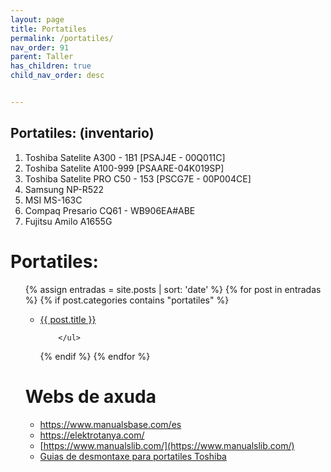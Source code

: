 ```yaml
---
layout: page
title: Portatiles
permalink: /portatiles/
nav_order: 91
parent: Taller
has_children: true
child_nav_order: desc


---
```

Portatiles: (inventario)
--- 

1. Toshiba Satelite A300 - 1B1 [PSAJ4E - 00Q011C]
2. Toshiba Satelite  A100-999 [PSAARE-04K019SP]
3. Toshiba Satelite PRO  C50   - 153 [PSCG7E - 00P004CE]
4. Samsung NP-R522 
5. MSI MS-163C 
6. Compaq Presario CQ61  - WB906EA#ABE
7. Fujitsu  Amilo A1655G

# Portatiles:

<ul>
 {% assign entradas = site.posts | sort: 'date' %}
  {% for post in entradas %}
   {% if post.categories contains "portatiles" %}
        <ul>
          <li>
             <a class="post-link" href="{{ post.url | prepend: site.baseurl }}">{{ post.title }}</a>
          </li>
          
        </ul>
   {% endif %}
  {% endfor %}
</ul>


# Webs de axuda
- https://www.manualsbase.com/es
- [https://elektrotanya.com/ ](https://elektrotanya.com/ )
- [https://www.manualslib.com/](https://www.manualslib.com/)
- [Guias de desmontaxe para portatiles Toshiba](http://www.irisvista.com/tech/)
